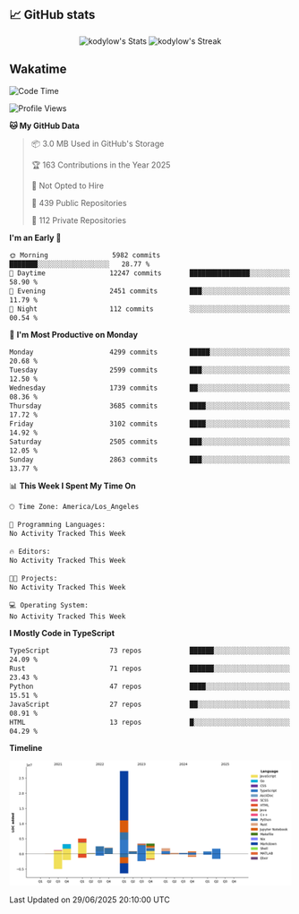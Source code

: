 ## 📈 GitHub stats
<!--START_SECTION:github-->
<div class="badges-githubstats">
  <p align="center">
    <img src="https://github-readme-stats.vercel.app/api?username=kodylow&theme=tokyonight&show_icons=true&hide_border=true&count_private=true" alt="kodylow's Stats" height="165">
    <img src="https://github-readme-streak-stats.herokuapp.com/?user=kodylow&theme=tokyonight&hide_border=true" alt="kodylow's Streak" height="165">
  </p>
</div>
<!--END_SECTION:github-->

## Wakatime 
<!--START_SECTION:waka-->
![Code Time](http://img.shields.io/badge/Code%20Time-1%2C294%20hrs%2031%20mins-blue)

![Profile Views](http://img.shields.io/badge/Profile%20Views-0-blue)

**🐱 My GitHub Data** 

> 📦 3.0 MB Used in GitHub's Storage 
 > 
> 🏆 163 Contributions in the Year 2025
 > 
> 🚫 Not Opted to Hire
 > 
> 📜 439 Public Repositories 
 > 
> 🔑 112 Private Repositories 
 > 
**I'm an Early 🐤** 

```text
🌞 Morning                5982 commits        ███████░░░░░░░░░░░░░░░░░░   28.77 % 
🌆 Daytime                12247 commits       ███████████████░░░░░░░░░░   58.90 % 
🌃 Evening                2451 commits        ███░░░░░░░░░░░░░░░░░░░░░░   11.79 % 
🌙 Night                  112 commits         ░░░░░░░░░░░░░░░░░░░░░░░░░   00.54 % 
```
📅 **I'm Most Productive on Monday** 

```text
Monday                   4299 commits        █████░░░░░░░░░░░░░░░░░░░░   20.68 % 
Tuesday                  2599 commits        ███░░░░░░░░░░░░░░░░░░░░░░   12.50 % 
Wednesday                1739 commits        ██░░░░░░░░░░░░░░░░░░░░░░░   08.36 % 
Thursday                 3685 commits        ████░░░░░░░░░░░░░░░░░░░░░   17.72 % 
Friday                   3102 commits        ████░░░░░░░░░░░░░░░░░░░░░   14.92 % 
Saturday                 2505 commits        ███░░░░░░░░░░░░░░░░░░░░░░   12.05 % 
Sunday                   2863 commits        ███░░░░░░░░░░░░░░░░░░░░░░   13.77 % 
```


📊 **This Week I Spent My Time On** 

```text
🕑︎ Time Zone: America/Los_Angeles

💬 Programming Languages: 
No Activity Tracked This Week

🔥 Editors: 
No Activity Tracked This Week

🐱‍💻 Projects: 
No Activity Tracked This Week

💻 Operating System: 
No Activity Tracked This Week
```

**I Mostly Code in TypeScript** 

```text
TypeScript               73 repos            ██████░░░░░░░░░░░░░░░░░░░   24.09 % 
Rust                     71 repos            ██████░░░░░░░░░░░░░░░░░░░   23.43 % 
Python                   47 repos            ████░░░░░░░░░░░░░░░░░░░░░   15.51 % 
JavaScript               27 repos            ██░░░░░░░░░░░░░░░░░░░░░░░   08.91 % 
HTML                     13 repos            █░░░░░░░░░░░░░░░░░░░░░░░░   04.29 % 
```



**Timeline**

![Lines of Code chart](https://raw.githubusercontent.com/Kodylow/Kodylow/master/assets/bar_graph.png)


 Last Updated on 29/06/2025 20:10:00 UTC
<!--END_SECTION:waka-->
